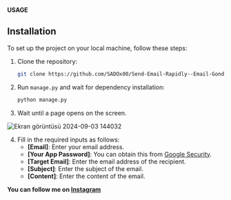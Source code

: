 **USAGE**


## Installation

To set up the project on your local machine, follow these steps:

1. Clone the repository:

   ```bash
   git clone https://github.com/SADOx00/Send-Email-Rapidly--Email-Gonder.git
2. Run `manage.py` and wait for dependency installation:
   ```bash
   python manage.py
3. Wait until a page opens on the screen.

![Ekran görüntüsü 2024-09-03 144032](https://github.com/user-attachments/assets/a3060af9-0d09-4ac6-97ec-d5cc02dd921e)

4. Fill in the required inputs as follows:
   - **[Email]**: Enter your email address.
   - **[Your App Password]**: You can obtain this from [Google Security](https://myaccount.google.com/apppasswords).
   - **[Target Email]**: Enter the email address of the recipient.
   - **[Subject]**: Enter the subject of the email.
   - **[Content]**: Enter the content of the email.

**You can follow me on [Instagram](https://www.instagram.com/sado_x.27/)**
